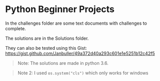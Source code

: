 # Python Beginner Projects
In the challenges folder are some text documents with challenges to complete.

The solutions are in the Solutions folder.

They can also be tested using this Gist:</br>
https://gist.github.com/Janbuller/49a372d40a293c601e1e5251b12c42f5

> Note: The solutions are made in python 3.6.

> Note 2: I used ```os.system("cls")``` which only works for windows
